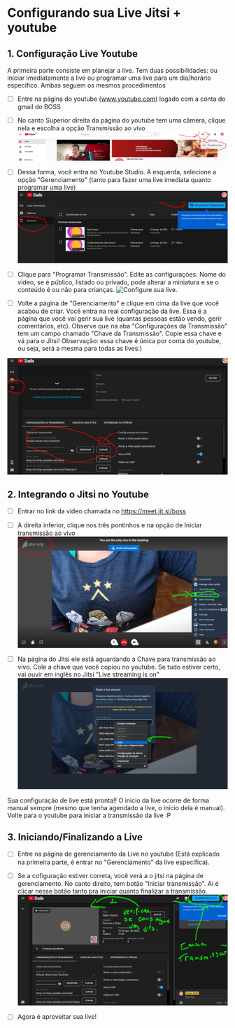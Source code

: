 # Configurando sua Live Jitsi + youtube


## 1.  Configuração Live Youtube
A primeira parte consiste em planejar a live. Tem duas possibilidades: ou iniciar imediatamente a live ou programar uma live para um dia/horário específico. Ambas seguem os mesmos procedimentos

- [ ] Entre na página do youtube (www.youtube.com) logado com a conta do gmail do BOSS
- [ ] No canto Superior direita da página do youtube tem uma câmera, clique nela e escolha a opção Transmissão ao vivo
![Entrar no youtube studio.](./figs/LiveJitsi-1.png)

- [ ] Dessa forma, você entra no Youtube Studio. A esquerda, selecione a opção "Gerenciamento" (tanto para fazer uma live imediata quanto programar uma live)
![Programar a Transmissão.](./figs/LiveJitsi-2.png)

- [ ] Clique para "Programar Transmissão". Edite as configurações: Nome do vídeo, se é público, listado ou privado, pode alterar a miniatura e se o conteúdo é ou não para crianças.
![Configure sua live.](./figs/LiveJitsi-3.png)

- [ ] Volte a página de "Gerenciamento" e clique em cima da live que você acabou de criar. Você entra na real configuração da live. Essa é a página que você vai gerir sua live (quantas pessoas estão vendo, gerir comentários, etc). Observe que na aba "Configurações da Transmissão" tem um campo chamado "Chave da Transmissão".  Copie essa chave e vá para o Jitsi! Observação: essa chave é única por conta do youtube, ou seja, será a mesma para todas as lives:)

![Configure sua live.](./figs/LiveJitsi-4.png)


## 2. Integrando o Jitsi no Youtube

- [ ] Entrar no link da vídeo chamada no https://meet.jit.si/boss
- [ ] A direita inferior, clique nos três pontinhos e na opção de Iniciar transmissão ao vivo
![Configurando live no Jitsi.](./figs/LiveJitsi-5.png)

- [ ] Na página do Jitsi ele está aguardando a Chave para transmissão ao vivo.  Cole a chave que você copiou no youtube. Se tudo estiver certo, vai ouvir em inglês no Jitsi "Live streaming is on"
![Configure sua live.](./figs/LiveJitsi-7.png)

Sua configuração de live está pronta!! O início da live ocorre de forma manual sempre (mesmo que tenha agendado a live, o início dela é manual). Volte para o youtube para iniciar a transmissão da live :P




## 3. Iniciando/Finalizando a Live

- [ ] Entre na página de gerenciamento da Live no youtube (Está explicado na primeira parte, é entrar no "Gerenciamento" da live específica). 
- [ ] Se a cofiguração estiver correta, você verá a o jitsi na página de gerenciamento. No canto direito, tem botão "Iniciar transmissão". Ai é clicar nesse botão tanto pra iniciar quanto finalizar a transmissão.
![Configure sua live.](./figs/LiveJitsi-8.png)

- [ ] Agora é aproveitar sua live!
